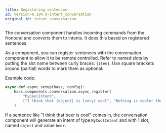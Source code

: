 ```yaml
---
title: Registering sentences
id: version-0.104.0-intent_conversation
original_id: intent_conversation
---
```


The conversation component handles incoming commands from the frontend and converts them to intents. It does this based on registered sentences.

As a component, you can register sentences with the conversation component to allow it to be remote controlled. Refer to named slots by putting the slot name between curly braces: `{item}`. Use square brackets around (partial) words to mark them as optional.

Example code:

```python
async def async_setup(hass, config):
    hass.components.conversation.async_register(
        "MyCoolIntent",
        ["I think that {object} is [very] cool", "Nothing is cooler than {object}"],
    )
```

If a sentence like "I think that beer is cool" comes in, the conversation component will generate an intent of type `MyCoolIntent` and with 1 slot, named `object` and value `beer`.
